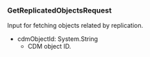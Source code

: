 ### GetReplicatedObjectsRequest
Input for fetching objects related by replication.

- cdmObjectId: System.String
  - CDM object ID.
